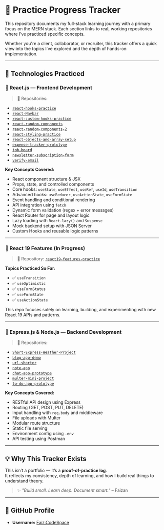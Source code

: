 # 📘 Practice Progress Tracker

This repository documents my full-stack learning journey with a primary focus on the MERN stack. Each section links to real, working repositories where I've practiced specific concepts.

Whether you're a client, collaborator, or recruiter, this tracker offers a quick view into the topics I’ve explored and the depth of hands-on implementation.

---

## 🚀 Technologies Practiced

### 🔷 React.js — Frontend Development

> 📂 Repositories:
- [`react-hooks-practice`](https://github.com/FaiziCodeSpace/react-hooks-practice)
- [`react-Navbar`](https://github.com/FaiziCodeSpace/react-Navbar)
- [`react-custom-hooks-practice`](https://github.com/FaiziCodeSpace/react-custom-hooks-practice)
- [`react-random-components`](https://github.com/FaiziCodeSpace/react-random-components)
- [`react-random-components-2`](https://github.com/FaiziCodeSpace/react-random-components-2)
- [`react-styling-practice`](https://github.com/FaiziCodeSpace/react-styling-practice)
- [`react-objects-and-array-setup`](https://github.com/FaiziCodeSpace/react-objects-and-array-setup)
- [`expense-tracker-prototype`](https://github.com/FaiziCodeSpace/expense-tracker-prototype)
- [`job-board`](https://github.com/FaiziCodeSpace/job-board)
- [`newsletter-subscription-form`](https://github.com/FaiziCodeSpace/newsletter-subscription-form)
- [`verify-email`](https://github.com/FaiziCodeSpace/verify-email)

**Key Concepts Covered:**
- React component structure & JSX
- Props, state, and controlled components
- Core hooks: `useState`, `useEffect`, `useRef`, `useId`, `useTransition`
- Advanced hooks: `useReducer`, `useActionState`, `useFormState`
- Event handling and conditional rendering
- API integration using `fetch`
- Dynamic form validation (regex + error messages)
- React Router for page and layout logic
- Lazy loading with `React.lazy()` and `Suspense`
- Mock backend setup with JSON Server
- Custom Hooks and reusable logic patterns

---

### 🔷 React 19 Features (In Progress)

> 📂 Repository: [`react19-features-practice`](https://github.com/FaiziCodeSpace/react19-features-practice)

**Topics Practiced So Far:**
- ✅ `useTransition`
- ✅ `useOptimistic`
- ✅ `useFormStatus`
- ✅ `useFormState`
- ✅ `useActionState`

This repo focuses solely on learning, building, and experimenting with new React 19 APIs and patterns.

---

### 🔶 Express.js & Node.js — Backend Development

> 📂 Repositories:
- [`Short-Express-Weather-Project`](https://github.com/FaiziCodeSpace/Short-Express-Weather-Project)
- [`blog-app-demo`](https://github.com/FaiziCodeSpace/blog-app-demo)
- [`url-shorter`](https://github.com/FaiziCodeSpace/url-shorter)
- [`note-app`](https://github.com/FaiziCodeSpace/note-app)
- [`chat-app-prototype`](https://github.com/FaiziCodeSpace/chat-app-prototype)
- [`multer-mini-project`](https://github.com/FaiziCodeSpace/multer-mini-project)
- [`to-do-app-prototype`](https://github.com/FaiziCodeSpace/to-do-app-prototype)

**Key Concepts Covered:**
- RESTful API design using Express
- Routing (GET, POST, PUT, DELETE)
- Input handling with `req.body` and middleware
- File uploads with Multer
- Modular route structure
- Static file serving
- Environment config using `.env`
- API testing using Postman

---

## 💡 Why This Tracker Exists

This isn’t a portfolio — it’s a **proof-of-practice log**.  
It reflects my consistency, depth of learning, and how I build real things to understand theory.

> ✨ *"Build small. Learn deep. Document smart."* – Faizan

---

## 🔗 GitHub Profile

- **Username:** [FaiziCodeSpace](https://github.com/FaiziCodeSpace)
